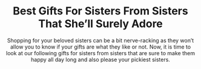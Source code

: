 ---
layout: post
title: Best Gifts For Sisters From Sisters That She’ll Surely Adore
subtitle: Shopping for your beloved sisters can be a bit nerve-racking as they won’t allow you to know if your gifts are what they like or not. Now, it is time to look at our following gifts for sisters from sisters that are sure to make them happy all day long and also please your pickiest sisters.
header-img: "img/post/2023/09/copied/medium_Gifts_for_Sisters_from_Sisters_b34145eff3.jpg"
header-style: text
permalink: "/gifts-sisters-from-sisters/"
catalog: true
tags:
  - Recipients 
  - Men
---    